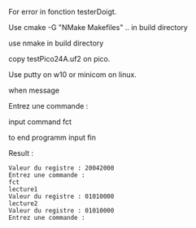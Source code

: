 For error in fonction testerDoigt.

Use cmake -G "NMake Makefiles" .. in build directory

use nmake in build directory

copy testPico24A.uf2 on pico.

Use putty on w10 or minicom on linux.

when message

Entrez une commande :

input command fct

to end programm  input fin

Result :

```
Valeur du registre : 20042000
Entrez une commande :
fct
lecture1
Valeur du registre : 01010000
lecture2
Valeur du registre : 01010000
Entrez une commande :

```
